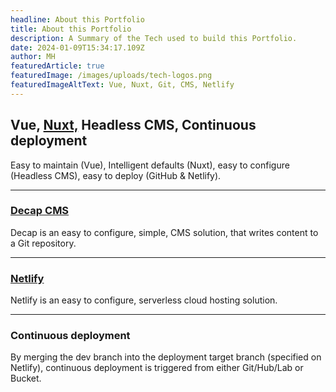 ```yaml
---
headline: About this Portfolio
title: About this Portfolio
description: A Summary of the Tech used to build this Portfolio.
date: 2024-01-09T15:34:17.109Z
author: MH
featuredArticle: true
featuredImage: /images/uploads/tech-logos.png
featuredImageAltText: Vue, Nuxt, Git, CMS, Netlify
---
```

## Vue, [Nuxt,](https://nuxt.com/) Headless CMS, Continuous deployment

Easy to maintain (Vue), Intelligent defaults (Nuxt), easy to configure (Headless CMS), easy to deploy (GitHub & Netlify).

- - -

### [Decap CMS](https://decapcms.org/)

Decap is an easy to configure, simple, CMS solution, that writes content to a Git repository.

- - -

### [Netlify](https://www.netlify.com/)

Netlify is an easy to configure, serverless cloud hosting solution.

- - -

### Continuous deployment

By merging the dev branch into the deployment target branch (specified on Netlify), continuous deployment is triggered from either Git/Hub/Lab or Bucket.